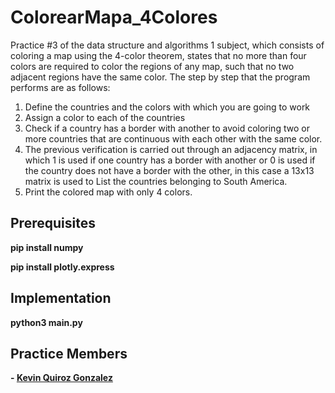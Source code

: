 # ColorearMapa_4Colores

Practice #3 of the data structure and algorithms 1 subject, which consists of coloring a map using the 4-color theorem, states that no more than four colors are required to color the regions of any map, such that no two adjacent regions have the same color. The step by step that the program performs are as follows:

1. Define the countries and the colors with which you are going to work
2. Assign a color to each of the countries
3. Check if a country has a border with another to avoid coloring two or more countries that are continuous with each other with the same color.
4. The previous verification is carried out through an adjacency matrix, in which 1 is used if one country has a border with another or 0 is used if the country does not have a border with the other, in this case a 13x13 matrix is used to List the countries belonging to South America.
5. Print the colored map with only 4 colors.

## Prerequisites
**pip install numpy**

**pip install plotly.express**

## Implementation
**python3 main.py**


## Practice Members
**- <a href="https://github.com/KevinQzG">Kevin Quiroz Gonzalez</a>**

